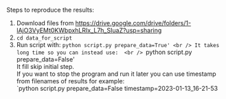 Steps to reproduce the results:

1. Download files from https://drive.google.com/drive/folders/1-lAjO3VyEMt0KWbpxhLRIx_L7h_SIuaZ?usp=sharing
2. `cd data_for_script`
3. Run script with: 
	`python script.py prepare_data=True' <br />
	It takes long time so you can instead use:  <br />
	`python script.py prepare_data=False' <br />
	It fill skip initial step.  <br />
	If you want to stop the program and run it later you can use timestamp from filenames of results for example:  <br />
	`python script.py prepare_data=False timestamp=2023-01-13_16-21-53